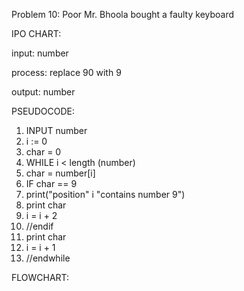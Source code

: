 Problem 10: Poor Mr. Bhoola bought a faulty keyboard

IPO CHART:

input: number

process: replace 90 with 9

output: number

PSEUDOCODE:
1. INPUT number
2. i := 0
3. char = 0
4. WHILE i < length (number)
5.  char = number[i]
6.  IF char == 9
7.    print("position" i "contains number 9")
8.    print char
9.    i = i + 2
10.  //endif  
11.  print char
12.  i = i + 1
13. //endwhile

FLOWCHART:
